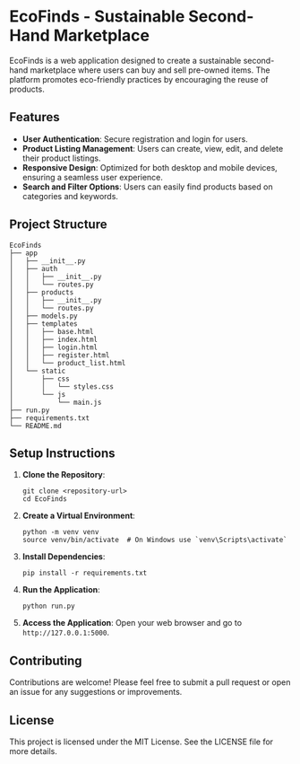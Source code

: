 # EcoFinds - Sustainable Second-Hand Marketplace

EcoFinds is a web application designed to create a sustainable second-hand marketplace where users can buy and sell pre-owned items. The platform promotes eco-friendly practices by encouraging the reuse of products.

## Features

- **User Authentication**: Secure registration and login for users.
- **Product Listing Management**: Users can create, view, edit, and delete their product listings.
- **Responsive Design**: Optimized for both desktop and mobile devices, ensuring a seamless user experience.
- **Search and Filter Options**: Users can easily find products based on categories and keywords.

## Project Structure

```
EcoFinds
├── app
│   ├── __init__.py
│   ├── auth
│   │   ├── __init__.py
│   │   └── routes.py
│   ├── products
│   │   ├── __init__.py
│   │   └── routes.py
│   ├── models.py
│   ├── templates
│   │   ├── base.html
│   │   ├── index.html
│   │   ├── login.html
│   │   ├── register.html
│   │   └── product_list.html
│   └── static
│       ├── css
│       │   └── styles.css
│       └── js
│           └── main.js
├── run.py
├── requirements.txt
└── README.md
```

## Setup Instructions

1. **Clone the Repository**: 
   ```
   git clone <repository-url>
   cd EcoFinds
   ```

2. **Create a Virtual Environment**:
   ```
   python -m venv venv
   source venv/bin/activate  # On Windows use `venv\Scripts\activate`
   ```

3. **Install Dependencies**:
   ```
   pip install -r requirements.txt
   ```

4. **Run the Application**:
   ```
   python run.py
   ```

5. **Access the Application**: Open your web browser and go to `http://127.0.0.1:5000`.

## Contributing

Contributions are welcome! Please feel free to submit a pull request or open an issue for any suggestions or improvements.

## License

This project is licensed under the MIT License. See the LICENSE file for more details.